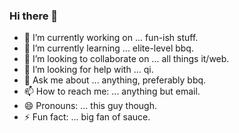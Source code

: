 ### Hi there 👋

<!--
**Ashcon/Ashcon** is a ✨ _special_ ✨ repository because its `README.md` (this file) appears on your GitHub profile.
-->

- 🔭 I’m currently working on ... fun-ish stuff.
- 🌱 I’m currently learning ... elite-level bbq.
- 👯 I’m looking to collaborate on ... all things it/web.
- 🤔 I’m looking for help with ... qi.
- 💬 Ask me about ... anything, preferably bbq.
- 📫 How to reach me: ... anything but email.
- 😄 Pronouns: ... this guy though.
- ⚡ Fun fact: ... big fan of sauce.
